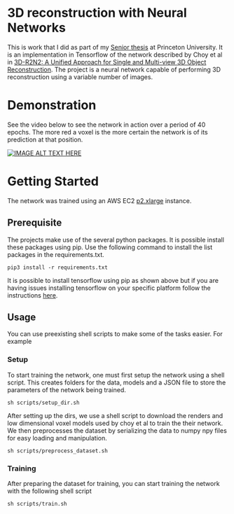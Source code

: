 # 3D reconstruction with Neural Networks
This is work that I did as part of my [Senior thesis](./3D_reconstruction_with_neural_networks.pdf) at Princeton University. It is an implementation in Tensorflow of the network described by Choy et al in [3D-R2N2: A Unified Approach for Single and Multi-view 3D Object Reconstruction](https://arxiv.org/pdf/1604.00449.pdf). The project is a neural network capable of performing 3D reconstruction using a variable number of images.

# Demonstration
See the video below to see the network in action over a period of 40 epochs. The more red a voxel is the more certain the network is of its prediction at that position.

[![IMAGE ALT TEXT HERE](https://img.youtube.com/vi/iI6ZMST8Ri0/0.jpg)](https://www.youtube.com/watch?v=iI6ZMST8Ri0)

# Getting Started
The network was trained using an AWS EC2 [p2.xlarge](https://aws.amazon.com/ec2/instance-types/p2/) instance.
## Prerequisite 

The projects make use of the several python packages. It is possible install these packages using pip. Use the following command to install the list packages in the requirements.txt.
```
pip3 install -r requirements.txt
```
It is possible to install tensorflow using pip as shown above but if you are having issues installing tensorflow on your specific platform follow the instructions [here](https://www.tensorflow.org/install/).

## Usage
You can use preexisting shell scripts to make some of the tasks easier. For example
### Setup
To start training the network, one must first setup the network using a shell script. This creates folders for the data, models and a JSON file to store the parameters of the network being trained.
```
sh scripts/setup_dir.sh
```
After setting up the dirs, we use a shell script to download the renders and low dimensional voxel models used by choy et al to train the their network. We then preprocesses the dataset by serializing the data to numpy npy files for easy loading and manipulation. 

```
sh scripts/preprocess_dataset.sh
```

### Training
After preparing the dataset for training, you can start training the network with the following shell script
```
sh scripts/train.sh
```

